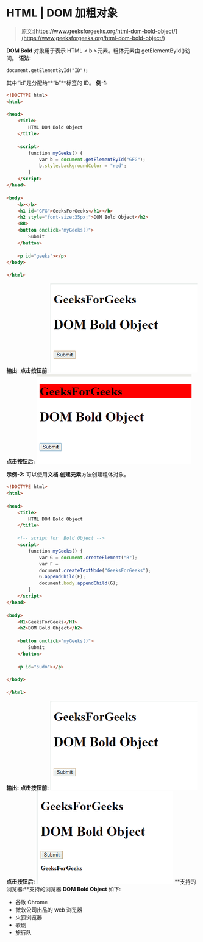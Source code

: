 # HTML | DOM 加粗对象

> 原文:[https://www.geeksforgeeks.org/html-dom-bold-object/](https://www.geeksforgeeks.org/html-dom-bold-object/)

**DOM Bold** 对象用于表示 HTML < b >元素。粗体元素由 getElementById()访问。
**语法:**

```html
document.getElementById("ID");
```

其中“id”是分配给**“b”**标签的 ID。
**例-1:**

```html
<!DOCTYPE html>
<html>

<head>
    <title>
        HTML DOM Bold Object
    </title>

    <script>
        function myGeeks() {
            var b = document.getElementById("GFG");
            b.style.backgroundColor = "red";
        }
    </script>
</head>

<body>
    <b></b>
    <h1 id="GFG">GeeksForGeeks</h1></b>
    <h2 style="font-size:35px;">DOM Bold Object</h2>
    <BR>
    <button onclick="myGeeks()">
        Submit
    </button>

    <p id="geeks"></p>
</body>

</html>
```

**输出:**
**点击按钮前:**
![](img/8cd5b0a6f1db59541f5f4c62390568be.png)
**点击按钮后:**
![](img/68abe92326d3a2a45ec116c1181907ba.png)

**示例-2:** 可以使用**文档.创建元素**方法创建粗体对象。

```html
<!DOCTYPE html>
<html>

<head>
    <title>
        HTML DOM Bold Object
    </title>

    <!-- script for  Bold Object -->
    <script>
        function myGeeks() {
            var G = document.createElement("B");
            var F = 
            document.createTextNode("GeeksForGeeks");
            G.appendChild(F);
            document.body.appendChild(G);
        }
    </script>
</head>

<body>
    <H1>GeeksForGeeks</H1>
    <h2>DOM Bold Object</h2>

    <button onclick="myGeeks()">
        Submit
    </button>

    <p id="sudo"></p>

</body>

</html>                  
```

**输出:**
**点击按钮前:**
![](img/edb915de9c23a84a4327b99bf1286b51.png)
**点击按钮后:**
![](img/8599b93ec1b96cbced0a5969c4f14e24.png)
**支持的浏览器:**支持的浏览器 **DOM Bold Object** 如下:

*   谷歌 Chrome
*   微软公司出品的 web 浏览器
*   火狐浏览器
*   歌剧
*   旅行队